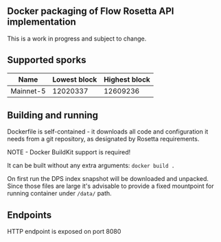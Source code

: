 ## Docker packaging of Flow Rosetta API implementation

This is a work in progress and subject to change.

## Supported sporks

 Name     | Lowest block | Highest block 
----------|--------------|--------------
Mainnet-5 | 12020337     | 12609236

## Building and running

Dockerfile is self-contained - it downloads all code and configuration it needs from a git repository, as 
designated by Rosetta requirements.

NOTE - Docker BuildKit support is required!

It can be built without any extra arguments: 
`docker build .`

On first run the DPS index snapshot will be downloaded and unpacked. Since those files are large 
it's advisable to provide a fixed mountpoint for running container under `/data/` path.

## Endpoints

HTTP endpoint is exposed on port 8080
